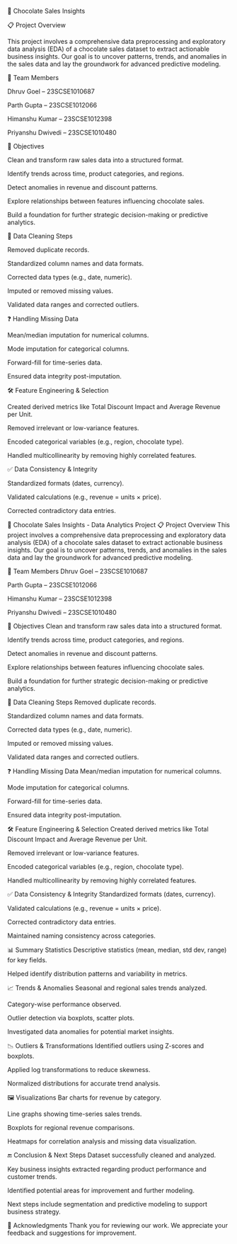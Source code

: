 🍫 Chocolate Sales Insights  



📋 Project Overview

This project involves a comprehensive data preprocessing and exploratory data analysis (EDA) of a chocolate sales dataset to extract actionable business insights. Our goal is to uncover patterns, trends, and anomalies in the sales data and lay the groundwork for advanced predictive modeling.



👥 Team Members

Dhruv Goel – 23SCSE1010687

Parth Gupta – 23SCSE1012066

Himanshu Kumar – 23SCSE1012398

Priyanshu Dwivedi – 23SCSE1010480



🎯 Objectives

Clean and transform raw sales data into a structured format.

Identify trends across time, product categories, and regions.

Detect anomalies in revenue and discount patterns.

Explore relationships between features influencing chocolate sales.

Build a foundation for further strategic decision-making or predictive analytics.



🧹 Data Cleaning Steps

Removed duplicate records.

Standardized column names and data formats.

Corrected data types (e.g., date, numeric).

Imputed or removed missing values.

Validated data ranges and corrected outliers.



❓ Handling Missing Data

Mean/median imputation for numerical columns.

Mode imputation for categorical columns.

Forward-fill for time-series data.

Ensured data integrity post-imputation.



🛠️ Feature Engineering & Selection

Created derived metrics like Total Discount Impact and Average Revenue per Unit.

Removed irrelevant or low-variance features.

Encoded categorical variables (e.g., region, chocolate type).

Handled multicollinearity by removing highly correlated features.



✅ Data Consistency & Integrity

Standardized formats (dates, currency).

Validated calculations (e.g., revenue = units × price).

Corrected contradictory data entries.

🍫 Chocolate Sales Insights - Data Analytics Project
📋 Project Overview
This project involves a comprehensive data preprocessing and exploratory data analysis (EDA) of a chocolate sales dataset to extract actionable business insights. Our goal is to uncover patterns, trends, and anomalies in the sales data and lay the groundwork for advanced predictive modeling.

👥 Team Members
Dhruv Goel – 23SCSE1010687

Parth Gupta – 23SCSE1012066

Himanshu Kumar – 23SCSE1012398

Priyanshu Dwivedi – 23SCSE1010480

🎯 Objectives
Clean and transform raw sales data into a structured format.

Identify trends across time, product categories, and regions.

Detect anomalies in revenue and discount patterns.

Explore relationships between features influencing chocolate sales.

Build a foundation for further strategic decision-making or predictive analytics.

🧹 Data Cleaning Steps
Removed duplicate records.

Standardized column names and data formats.

Corrected data types (e.g., date, numeric).

Imputed or removed missing values.

Validated data ranges and corrected outliers.

❓ Handling Missing Data
Mean/median imputation for numerical columns.

Mode imputation for categorical columns.

Forward-fill for time-series data.

Ensured data integrity post-imputation.

🛠️ Feature Engineering & Selection
Created derived metrics like Total Discount Impact and Average Revenue per Unit.

Removed irrelevant or low-variance features.

Encoded categorical variables (e.g., region, chocolate type).

Handled multicollinearity by removing highly correlated features.

✅ Data Consistency & Integrity
Standardized formats (dates, currency).

Validated calculations (e.g., revenue = units × price).

Corrected contradictory data entries.

Maintained naming consistency across categories.

📊 Summary Statistics
Descriptive statistics (mean, median, std dev, range) for key fields.

Helped identify distribution patterns and variability in metrics.

📈 Trends & Anomalies
Seasonal and regional sales trends analyzed.

Category-wise performance observed.

Outlier detection via boxplots, scatter plots.

Investigated data anomalies for potential market insights.

📉 Outliers & Transformations
Identified outliers using Z-scores and boxplots.

Applied log transformations to reduce skewness.

Normalized distributions for accurate trend analysis.

🖼️ Visualizations
Bar charts for revenue by category.

Line graphs showing time-series sales trends.

Boxplots for regional revenue comparisons.

Heatmaps for correlation analysis and missing data visualization.

🔚 Conclusion & Next Steps
Dataset successfully cleaned and analyzed.

Key business insights extracted regarding product performance and customer trends.

Identified potential areas for improvement and further modeling.

Next steps include segmentation and predictive modeling to support business strategy.

🙏 Acknowledgments
Thank you for reviewing our work. We appreciate your feedback and suggestions for improvement.
